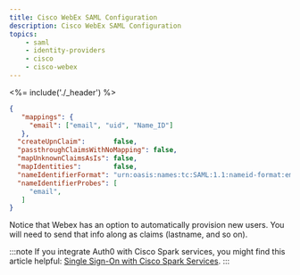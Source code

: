 ```yaml
---
title: Cisco WebEx SAML Configuration
description: Cisco WebEx SAML Configuration
topics:
    - saml
    - identity-providers
    - cisco
    - cisco-webex
---
```


<%= include('./_header') %>

```json
{
   "mappings": {
     "email": ["email", "uid", "Name_ID"]
   },
  "createUpnClaim":       false,
  "passthroughClaimsWithNoMapping": false,
  "mapUnknownClaimsAsIs": false,
  "mapIdentities":        false,
  "nameIdentifierFormat": "urn:oasis:names:tc:SAML:1.1:nameid-format:emailAddress",
  "nameIdentifierProbes": [
     "email",
   ]
}
```

Notice that Webex has an option to automatically provision new users. You will need to send that info along as claims (lastname, and so on).

:::note
If you integrate Auth0 with Cisco Spark services, you might find this article helpful: [Single Sign-On with Cisco Spark Services](https://collaborationhelp.cisco.com/article/en-us/lfu88u).
:::
